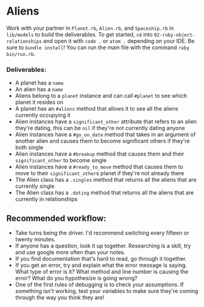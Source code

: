 # Aliens

Work with  your partner in `Planet.rb`, `Alien.rb`, and `Spaceship.rb` in `lib/models` to build the deliverables. To get started, `cd` into `02-ruby-object-relationships` and open it with `code .` or `atom .` depending on your IDE. Be sure to `bundle install`! You can run the main file with the command `ruby bin/run.rb`.

### Deliverables:

- A planet has a `name`
- An alien has a `name`
- Aliens belong to a `planet` instance and can call `#planet` to see which planet it resides on
- A planet has an `#aliens` method that allows it to see all the aliens currently occupying it
- Alien instances have a `significant_other` attribute that refers to an alien they're dating, this can be `nil` if they're not currently dating anyone
- Alien instances have a `#go_on_date` method that takes in an argument of another alien and causes them to become significant others if they're both single
- Alien instances have a `#breakup` method that causes them and their `significant_other` to become single
- Alien instances have a `#ready_to_move` method that causes them to move to their `significant_other`s planet if they're not already there
- The Alien class has a `.singles` method that returns all the aliens that are currently single
- The Alien class has a `.dating` method that returns all the aliens that are currently in relationships

## Recommended workflow:

- Take turns being the driver. I'd recommend switching every fifteen or twenty minutes.
- If anyone has a question, look it up together. Researching is a skill, try and use google more often than your notes.
- If you find documentation that's hard to read, go through it together.
- If you get an error, try and explain what the error message is saying. What type of error is it? What method and line number is causing the error? What do you hypothesize is going wrong?
- One of the first rules of debugging is to check your assumptions. If something isn't working, test your variables to make sure they're coming through the way you think they are!
